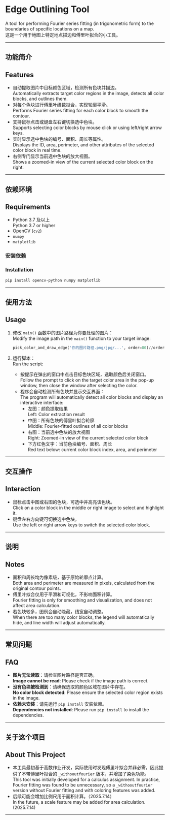 # Edge Outlining Tool

A tool for performing Fourier series fitting (in trigonometric form) to the boundaries of specific locations on a map.  
这是一个用于地图上特定地点描边和傅里叶拟合的小工具。

---

## 功能简介  
## Features

- 自动提取图片中目标颜色区域，检测所有色块并描边。  
  Automatically extracts target color regions in the image, detects all color blocks, and outlines them.
- 对每个色块进行傅里叶级数拟合，实现轮廓平滑。  
  Performs Fourier series fitting for each color block to smooth the contour.
- 支持鼠标点击或键盘左右键切换选中色块。  
  Supports selecting color blocks by mouse click or using left/right arrow keys.
- 实时显示选中色块的编号、面积、周长等属性。  
  Displays the ID, area, perimeter, and other attributes of the selected color block in real time.
- 右侧专门显示当前选中色块的放大视图。  
  Shows a zoomed-in view of the current selected color block on the right.

---

## 依赖环境  
## Requirements

- Python 3.7 及以上  
  Python 3.7 or higher
- OpenCV (`cv2`)
- `numpy`
- `matplotlib`

### 安装依赖  
### Installation

```bash
pip install opencv-python numpy matplotlib
```

---

## 使用方法  
## Usage

1. 修改 `main()` 函数中的图片路径为你要处理的图片：  
   Modify the image path in the `main()` function to your target image:

    ```python
    pick_color_and_draw_edge('你的图片路径.png/jpg/...', order=80)//order=80是默认傅里叶级数拟合到80级，这个会影响你对具体色块的拟合速度
    ```

2. 运行脚本：  
   Run the script:

    - 按提示在弹出的窗口中点击目标色块区域，选取颜色后关闭窗口。  
      Follow the prompt to click on the target color area in the pop-up window, then close the window after selecting the color.
    - 程序会自动检测所有色块并显示交互界面：  
      The program will automatically detect all color blocks and display an interactive interface:
        - 左图：颜色提取结果  
          Left: Color extraction result
        - 中图：所有色块的傅里叶拟合轮廓  
          Middle: Fourier-fitted outlines of all color blocks
        - 右图：当前选中色块的放大视图  
          Right: Zoomed-in view of the current selected color block
        - 下方红色文字：当前色块编号、面积、周长  
          Red text below: current color block index, area, and perimeter

---

## 交互操作  
## Interaction

- 鼠标点击中图或右图的色块，可选中并高亮该色块。  
  Click on a color block in the middle or right image to select and highlight it.
- 键盘左右方向键可切换选中色块。  
  Use the left or right arrow keys to switch the selected color block.

---

## 说明  
## Notes

- 面积和周长均为像素级，基于原始轮廓点计算。  
  Both area and perimeter are measured in pixels, calculated from the original contour points.
- 傅里叶拟合仅用于平滑和可视化，不影响面积计算。  
  Fourier fitting is only for smoothing and visualization, and does not affect area calculation.
- 若色块较多，图例会自动隐藏，线宽自动调整。  
  When there are too many color blocks, the legend will automatically hide, and line width will adjust automatically.

---

## 常见问题  
## FAQ

- **图片无法读取**：请检查图片路径是否正确。  
  **Image cannot be read**: Please check if the image path is correct.
- **没有色块被检测到**：请确保选取的颜色区域在图片中存在。  
  **No color block detected**: Please ensure the selected color region exists in the image.
- **依赖未安装**：请先运行 `pip install` 安装依赖。  
  **Dependencies not installed**: Please run `pip install` to install the dependencies.

---

## 关于这个项目  
## About This Project

- 本工具最初基于高数作业开发，实际使用时发现傅里叶拟合并非必需，因此提供了不带傅里叶拟合的 `_withooutfourier` 版本，并增加了染色功能。  
  This tool was initially developed for a calculus assignment. In practice, Fourier fitting was found to be unnecessary, so a `_withooutfourier` version without Fourier fitting and with coloring features was added.
- 后续可能会增加比例尺用于面积计算。（2025.7.14）  
  In the future, a scale feature may be added for area calculation. (2025.7.14)

---
